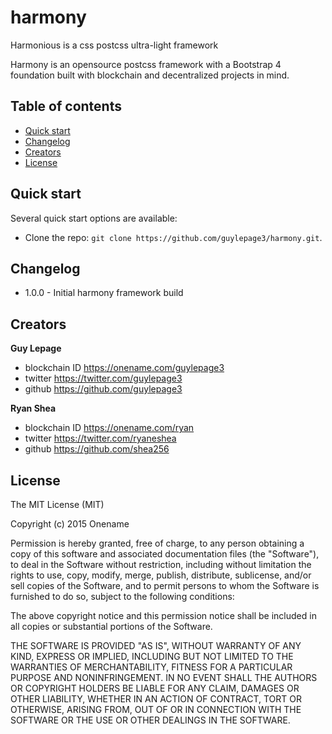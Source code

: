 # harmony
Harmonious is a css postcss ultra-light framework

Harmony is an opensource postcss framework with a Bootstrap 4 foundation built with blockchain and decentralized projects in mind.

## Table of contents

* [Quick start](#quick-start)
* [Changelog](#changelog)
* [Creators](#creators)
* [License](#license)


## Quick start

Several quick start options are available:

* Clone the repo: `git clone https://github.com/guylepage3/harmony.git`.


## Changelog

* 1.0.0 - Initial harmony framework build


## Creators

**Guy Lepage**

* blockchain ID <https://onename.com/guylepage3>
* twitter <https://twitter.com/guylepage3>
* github <https://github.com/guylepage3>

**Ryan Shea**

* blockchain ID <https://onename.com/ryan>
* twitter <https://twitter.com/ryaneshea>
* github <https://github.com/shea256>


## License

The MIT License (MIT)

Copyright (c) 2015 Onename

Permission is hereby granted, free of charge, to any person obtaining a copy
of this software and associated documentation files (the "Software"), to deal
in the Software without restriction, including without limitation the rights
to use, copy, modify, merge, publish, distribute, sublicense, and/or sell
copies of the Software, and to permit persons to whom the Software is
furnished to do so, subject to the following conditions:

The above copyright notice and this permission notice shall be included in
all copies or substantial portions of the Software.

THE SOFTWARE IS PROVIDED "AS IS", WITHOUT WARRANTY OF ANY KIND, EXPRESS OR
IMPLIED, INCLUDING BUT NOT LIMITED TO THE WARRANTIES OF MERCHANTABILITY,
FITNESS FOR A PARTICULAR PURPOSE AND NONINFRINGEMENT. IN NO EVENT SHALL THE
AUTHORS OR COPYRIGHT HOLDERS BE LIABLE FOR ANY CLAIM, DAMAGES OR OTHER
LIABILITY, WHETHER IN AN ACTION OF CONTRACT, TORT OR OTHERWISE, ARISING FROM,
OUT OF OR IN CONNECTION WITH THE SOFTWARE OR THE USE OR OTHER DEALINGS IN
THE SOFTWARE.
